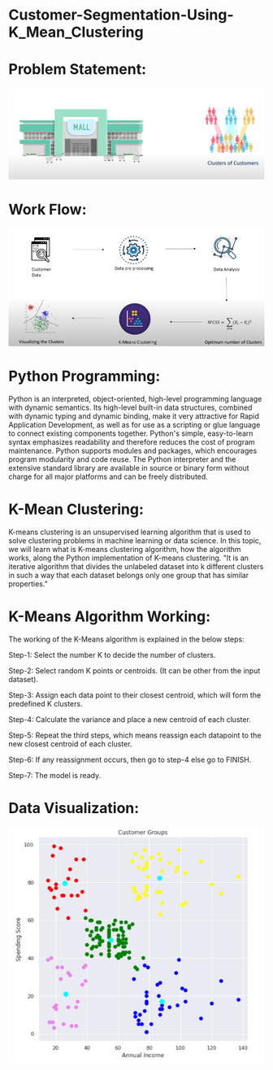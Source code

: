 # Customer-Segmentation-Using-K_Mean_Clustering

# Problem Statement:
![Problem Statement](Problem_Statement.png)
# Work Flow:
![Work Flow Image](Work_Flow.png)

# Python Programming:
Python is an interpreted, object-oriented, high-level programming language with dynamic semantics. Its high-level built-in data structures, combined with dynamic typing and dynamic binding, make it very attractive for Rapid Application Development, as well as for use as a scripting or glue language to connect existing components together. Python's simple, easy-to-learn syntax emphasizes readability and therefore reduces the cost of program maintenance. Python supports modules and packages, which encourages program modularity and code reuse. The Python interpreter and the extensive standard library are available in source or binary form without charge for all major platforms and can be freely distributed.

# K-Mean Clustering:
K-means clustering is an unsupervised learning algorithm that is used to solve clustering problems in machine learning or data science. In this topic, we will learn what is K-means clustering algorithm, how the algorithm works, along the Python implementation of K-means clustering.
"It is an iterative algorithm that divides the unlabeled dataset into k different clusters in such a way that each dataset belongs only one group that has similar properties."

# K-Means Algorithm Working:
The working of the K-Means algorithm is explained in the below steps:

Step-1: Select the number K to decide the number of clusters.

Step-2: Select random K points or centroids. (It can be other from the input dataset).

Step-3: Assign each data point to their closest centroid, which will form the predefined K clusters.

Step-4: Calculate the variance and place a new centroid of each cluster.

Step-5: Repeat the third steps, which means reassign each datapoint to the new closest centroid of each cluster.

Step-6: If any reassignment occurs, then go to step-4 else go to FINISH.

Step-7: The model is ready.

# Data Visualization:
![This is Visualization of K-Mean Clustring.](Visualization.png)



